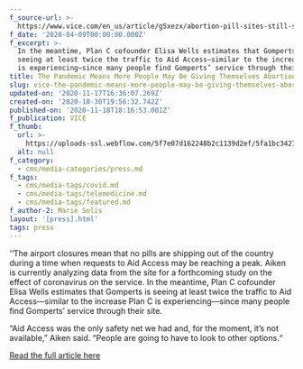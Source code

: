```yaml
---
f_source-url: >-
  https://www.vice.com/en_us/article/g5xezx/abortion-pill-sites-still-shipping-during-coronavirus-aid-access?utm_content=1586354033&utm_medium=social&utm_source=ViceLife_twitter
f_date: '2020-04-09T00:00:00.000Z'
f_excerpt: >-
  In the meantime, Plan C cofounder Elisa Wells estimates that Gomperts is
  seeing at least twice the traffic to Aid Access—similar to the increase Plan C
  is experiencing—since many people find Gomperts’ service through their site.
title: The Pandemic Means More People May Be Giving Themselves Abortions
slug: vice-the-pandemic-means-more-people-may-be-giving-themselves-abortions
updated-on: '2020-11-17T16:36:07.269Z'
created-on: '2020-10-30T19:56:32.742Z'
published-on: '2020-11-18T18:16:53.001Z'
f_publication: VICE
f_thumb:
  url: >-
    https://uploads-ssl.webflow.com/5f7e07d162248b2c1139d2ef/5fa1bc342754126aeb8e6b7f_VICE-%20The%20Pandemic%20Means%20More%20People%20May%20Be%20Giving%20Themselves%20Abortions.jpg
  alt: null
f_category:
  - cms/media-categories/press.md
f_tags:
  - cms/media-tags/covid.md
  - cms/media-tags/telemedicine.md
  - cms/media-tags/featured.md
f_author-2: Marie Solis
layout: '[press].html'
tags: press
---
```


‘‘The airport closures mean that no pills are shipping out of the country during a time when requests to Aid Access may be reaching a peak. Aiken is currently analyzing data from the site for a forthcoming study on the effect of coronavirus on the service. In the meantime, Plan C cofounder Elisa Wells estimates that Gomperts is seeing at least twice the traffic to Aid Access—similar to the increase Plan C is experiencing—since many people find Gomperts’ service through their site. 

“Aid Access was the only safety net we had and, for the moment, it’s not available,” Aiken said. “People are going to have to look to other options.“

[Read the full article here](https://www.vice.com/en_us/article/g5xezx/abortion-pill-sites-still-shipping-during-coronavirus-aid-access?utm_content=1586354033&utm_medium=social&utm_source=ViceLife_twitter)
